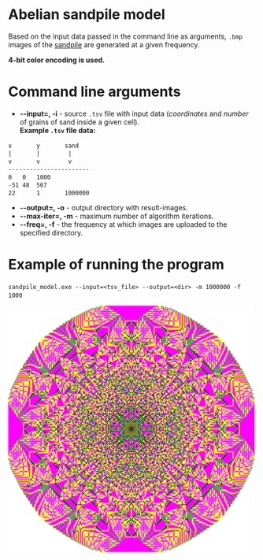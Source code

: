 # Abelian sandpile model

Based on the input data passed in the command line as arguments, `.bmp` images of the [sandpile](https://en.wikipedia.org/wiki/Abelian_sandpile_model) are generated at a given frequency. 

**4-bit color encoding is used.**

# Command line arguments
- **--input=, -i** - source `.tsv` file with input data (*coordinates* and *number* of grains of sand inside a given cell).  
**Example `.tsv` file data:**  
```
x       y       sand
|       |        |
v       v        v
-----------------------
0	0	1000
-51	48	567
22      1       1000000
```
- **--output=, -o** - output directory with result-images.
- **--max-iter=, -m** - maximum number of algorithm iterations.
- **--freq=, -f** - the frequency at which images are uploaded to the specified directory.

# Example of running the program

`sandpile_model.exe --input=<tsv_file> --output=<dir> -m 1000000 -f 1000`  

[<img src="src\sandpile.gif" width="500"/>](src\sandpile.gif)
